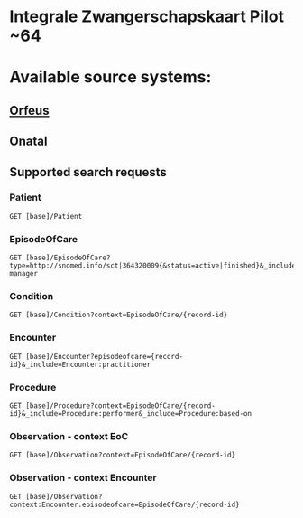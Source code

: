 # Integrale Zwangerschapskaart Pilot ~64

# Available source systems:

## [Orfeus](Orfeus/)
## Onatal

## Supported search requests

### Patient
```
GET [base]/Patient
```
### EpisodeOfCare
```
GET [base]/EpisodeOfCare?type=http://snomed.info/sct|364320009{&status=active|finished}&_include=EpisodeOfCare:organization&_include=EpisodeOfCare:care-manager
```
### Condition
```
GET [base]/Condition?context=EpisodeOfCare/{record-id}
```
### Encounter
```
GET [base]/Encounter?episodeofcare={record-id}&_include=Encounter:practitioner
```
### Procedure
```
GET [base]/Procedure?context=EpisodeOfCare/{record-id}&_include=Procedure:performer&_include=Procedure:based-on
```
### Observation - context EoC
```
GET [base]/Observation?context=EpisodeOfCare/{record-id}
```
### Observation - context Encounter
```
GET [base]/Observation?context:Encounter.episodeofcare=EpisodeOfCare/{record-id}
```
